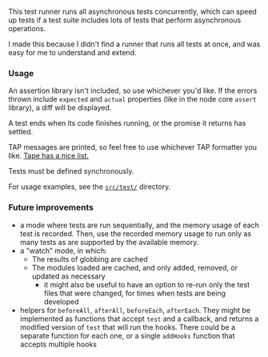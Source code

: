This test runner runs all asynchronous tests concurrently, which can speed up tests if a test suite includes lots of tests that perform asynchronous operations.

I made this because I didn't find a runner that runs all tests at once, and was easy for me to understand and extend.

### Usage

An assertion library isn't included, so use whichever you'd like. If the errors thrown include `expected` and `actual` properties (like in the node core `assert` library), a diff will be displayed.

A test ends when its code finishes running, or the promise it returns has settled.

TAP messages are printed, so feel free to use whichever TAP formatter you like. [Tape has a nice list.](https://github.com/substack/tape#pretty-reporters)

Tests must be defined synchronously.

For usage examples, see the [`src/test/`](./src/test/) directory.

### Future improvements

* a mode where tests are run sequentially, and the memory usage of each test is recorded. Then, use the recorded memory usage to run only as many tests as are supported by the available memory.
* a "watch" mode, in which:
  * The results of globbing are cached
  * The modules loaded are cached, and only added, removed, or updated as necessary
    * it might also be useful to have an option to re-run only the test files that were changed, for times when tests are being developed
* helpers for `beforeAll`, `afterAll`, `beforeEach`, `afterEach`. They might be implemented as functions that accept `test` and a callback, and returns a modified version of `test` that will run the hooks. There could be a separate function for each one, or a single `addHooks` function that accepts multiple hooks
